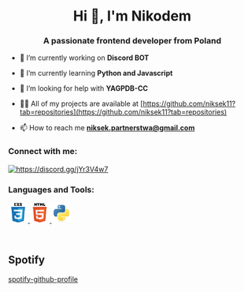 <h1 align="center">Hi 👋, I'm Nikodem</h1>
<h3 align="center">A passionate frontend developer from Poland</h3>

- 🔭 I’m currently working on **Discord BOT**

- 🌱 I’m currently learning **Python and Javascript**

- 🤝 I’m looking for help with **YAGPDB-CC**

- 👨‍💻 All of my projects are available at [https://github.com/niksek11?tab=repositories](https://github.com/niksek11?tab=repositories)

- 📫 How to reach me **niksek.partnerstwa@gmail.com**

<h3 align="left">Connect with me:</h3>
<p align="left">
<a href="https://discord.gg/https://discord.gg/jYr3V4w7" target="blank"><img align="center" src="https://raw.githubusercontent.com/rahuldkjain/github-profile-readme-generator/master/src/images/icons/Social/discord.svg" alt="https://discord.gg/jYr3V4w7" height="30" width="40" /></a>
</p>

<h3 align="left">Languages and Tools:</h3>
<p align="left"> <a href="https://www.w3schools.com/css/" target="_blank" rel="noreferrer"> <img src="https://raw.githubusercontent.com/devicons/devicon/master/icons/css3/css3-original-wordmark.svg" alt="css3" width="40" height="40"/> </a> <a href="https://www.w3.org/html/" target="_blank" rel="noreferrer"> <img src="https://raw.githubusercontent.com/devicons/devicon/master/icons/html5/html5-original-wordmark.svg" alt="html5" width="40" height="40"/> </a> <a href="https://www.python.org" target="_blank" rel="noreferrer"> <img src="https://raw.githubusercontent.com/devicons/devicon/master/icons/python/python-original.svg" alt="python" width="40" height="40"/> </a> </p>

<br>

## Spotify
[spotify-github-profile](https://spotify-github-profile.vercel.app/api/view?uid=clw64but2lmwqdd681h1kfmv9&cover_image=true&theme=compact)
</br>
